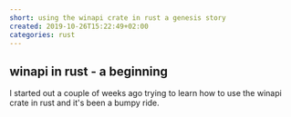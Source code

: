 ```yaml
---
short: using the winapi crate in rust a genesis story
created: 2019-10-26T15:22:49+02:00
categories: rust
---
```


## winapi in rust - a beginning

I started out a couple of weeks ago trying to learn how to use the winapi crate in rust and it's been a bumpy ride.